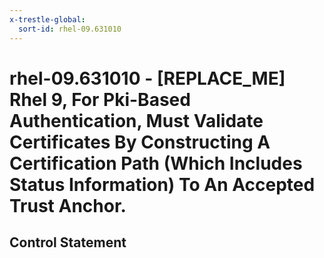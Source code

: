 ```yaml
---
x-trestle-global:
  sort-id: rhel-09.631010
---
```


# rhel-09.631010 - \[REPLACE_ME\] Rhel 9, For Pki-Based Authentication, Must Validate Certificates By Constructing A Certification Path (Which Includes Status Information) To An Accepted Trust Anchor.

## Control Statement
